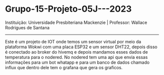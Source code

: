 # Grupo-15-Projeto-05J---2023
Instituição: Universidade Presbiteriana Mackenzie | Professor: Wallace Rodrigues de Santana
____________________________________________________________________________________________________________________________

Este é um projeto de IOT onde temos um sensor virtual por meio da plataforma Wokwi com uma placa ESP32 e um sensor DHT22, depois disso é conectado ao broker do hivemq e depois mandamos esses dados de temperatura para o nodered.
No nodered tem uma api que envia essas informações para um bot whatapp e para um banco de dados chamado influx que dentro dele tem o grafana que gera os graficos.
